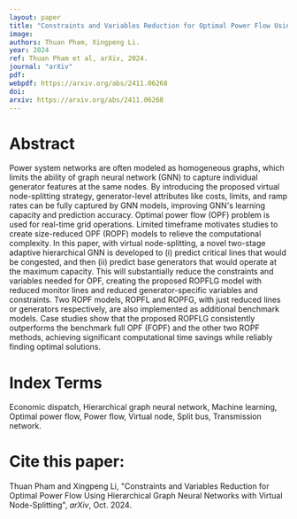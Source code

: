 ```yaml
---
layout: paper
title: "Constraints and Variables Reduction for Optimal Power Flow Using Hierarchical Graph Neural Networks with Virtual Node-Splitting"
image: 
authors: Thuan Pham, Xingpeng Li.
year: 2024
ref: Thuan Pham et al, arXiv, 2024.
journal: "arXiv"
pdf: 
webpdf: https://arxiv.org/abs/2411.06268
doi: 
arxiv: https://arxiv.org/abs/2411.06268
---
```


# Abstract
Power system networks are often modeled as homogeneous graphs, which limits the ability of graph neural network (GNN) to capture individual generator features at the same nodes. By introducing the proposed virtual node-splitting strategy, generator-level attributes like costs, limits, and ramp rates can be fully captured by GNN models, improving GNN's learning capacity and prediction accuracy. Optimal power flow (OPF) problem is used for real-time grid operations. Limited timeframe motivates studies to create size-reduced OPF (ROPF) models to relieve the computational complexity. In this paper, with virtual node-splitting, a novel two-stage adaptive hierarchical GNN is developed to (i) predict critical lines that would be congested, and then (ii) predict base generators that would operate at the maximum capacity. This will substantially reduce the constraints and variables needed for OPF, creating the proposed ROPFLG model with reduced monitor lines and reduced generator-specific variables and constraints. Two ROPF models, ROPFL and ROPFG, with just reduced lines or generators respectively, are also implemented as additional benchmark models. Case studies show that the proposed ROPFLG consistently outperforms the benchmark full OPF (FOPF) and the other two ROPF methods, achieving significant computational time savings while reliably finding optimal solutions.


# Index Terms
Economic dispatch, Hierarchical graph neural
network, Machine learning, Optimal power flow, Power flow, Virtual node, Split bus, Transmission network.

# Cite this paper:
Thuan Pham and Xingpeng Li, "Constraints and Variables Reduction for Optimal Power Flow Using Hierarchical Graph Neural Networks with Virtual Node-Splitting", *arXiv*, Oct. 2024.
